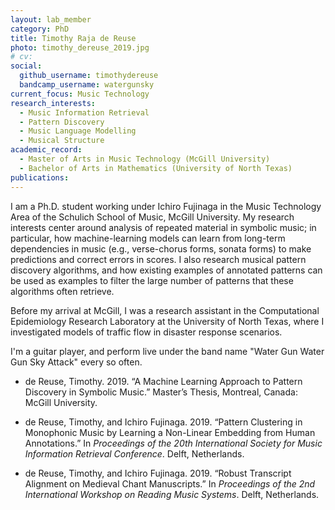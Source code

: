 ```yaml
---
layout: lab_member
category: PhD
title: Timothy Raja de Reuse
photo: timothy_dereuse_2019.jpg
# cv:
social:
  github_username: timothydereuse
  bandcamp_username: watergunsky
current_focus: Music Technology
research_interests:
  - Music Information Retrieval
  - Pattern Discovery
  - Music Language Modelling
  - Musical Structure
academic_record:
  - Master of Arts in Music Technology (McGill University)
  - Bachelor of Arts in Mathematics (University of North Texas)
publications:
---
```


I am a Ph.D. student working under Ichiro Fujinaga in the Music Technology Area of the Schulich School of Music, McGill University. My research interests center around analysis of repeated material in symbolic music; in particular, how machine-learning models can learn from long-term dependencies in music (e.g., verse-chorus forms, sonata forms) to make predictions and correct errors in scores. I also research musical pattern discovery algorithms, and how existing examples of annotated patterns can be used as examples to filter the large number of patterns that these algorithms often retrieve.

Before my arrival at McGill, I was a research assistant in the Computational Epidemiology Research Laboratory at the University of North Texas, where I investigated models of traffic flow in disaster response scenarios.

I'm a guitar player, and perform live under the band name "Water Gun Water Gun Sky Attack" every so often.

- de Reuse, Timothy. 2019. “A Machine Learning Approach to Pattern Discovery in Symbolic Music.” Master’s Thesis, Montreal, Canada: McGill University.

- de Reuse, Timothy, and Ichiro Fujinaga. 2019. “Pattern Clustering in Monophonic Music by Learning a Non-Linear Embedding from Human Annotations.” In _Proceedings of the 20th International Society for Music Information Retrieval Conference_. Delft, Netherlands.

- de Reuse, Timothy, and Ichiro Fujinaga. 2019. “Robust Transcript Alignment on Medieval Chant Manuscripts.” In _Proceedings of the 2nd International Workshop on Reading Music Systems_. Delft, Netherlands.